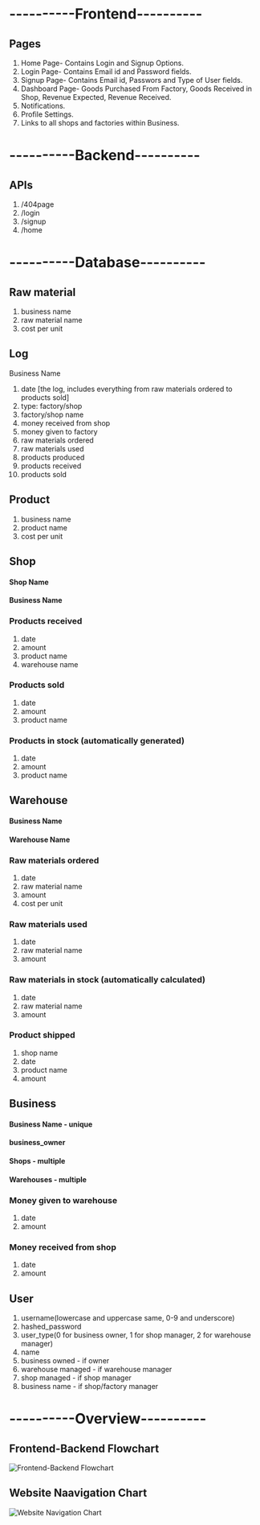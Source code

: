 <h1>----------Frontend----------</h1>

<h2>Pages</h2> 
<ol>
 <li> Home Page- Contains Login and Signup Options. </li>
 <li> Login Page- Contains Email id and Password fields. </li>
 <li> Signup Page- Contains Email id, Passwors and Type of User fields. </li>
 <li> Dashboard Page- Goods Purchased From Factory, Goods Received in Shop, Revenue Expected, Revenue Received. </li>
 <li> Notifications. </li>
 <li> Profile Settings. </li>
 <li> Links to all shops and factories within Business. </li>
  </ol>

<h1>----------Backend----------</h1>

<h2>APIs</h2>
<ol>
<li> /404page</li>
<li> /login</li>
<li> /signup</li>
<li> /home</li>
</ol>


<h1>----------Database----------</h1>

<h2>Raw material</h2>
<ol>
<li> business name</li>
<li> raw material name</li>
<li> cost per unit</li>
</ol>

<h2>Log</h2>
</h4>Business Name</h4>
<ol>
<li> date [the log, includes everything from raw materials ordered to products sold]</li>
<li> type: factory/shop</li>
<li> factory/shop name</li>
<li> money received from shop</li>
<li> money given to factory</li>
<li> raw materials ordered</li>
<li> raw materials used</li>
<li> products produced</li>
<li> products received</li>
<li> products sold</li>
</ol>

<h2>Product</h2>
<ol>
<li> business name</li>
<li> product name</li>
<li> cost per unit</li>
</ol>

<h2>Shop</h2>
<h4>Shop Name</h4>
<h4>Business Name</h4>
<h3>Products received</h3>
<ol>
<li> date</li>
<li> amount</li>
<li> product name</li>
<li> warehouse name</li>
</ol>
<h3>Products sold</h3>
<ol>
<li> date</li>
<li> amount</li>
<li> product name</li>
</ol>
<h3>Products in stock (automatically generated)</h3>
<ol>
<li> date</li>
<li> amount</li>
<li> product name</li>
</ol>
  
<h2>Warehouse</h2>
<h4>Business Name</h4>
<h4>Warehouse Name</h4>
<h3>Raw materials ordered</h3>
<ol>
<li> date</li>
<li> raw material name</li>
<li> amount</li>
<li> cost per unit</li>
</ol>
<h3>Raw materials used</h3>
<ol>
<li> date</li>
<li> raw material name</li>
<li> amount</li>
</ol>
<h3>Raw materials in stock (automatically calculated)</h3>
<ol>
<li> date</li>
<li> raw material name</li>
<li> amount</li>
</ol>
<h3>Product shipped</h3>
<ol>
<li> shop name</li>
<li> date</li>
<li> product name</li>
<li> amount</li>
</ol>

<h2>Business</h2>
<h4>Business Name - unique</h4>
<h4>business_owner</h4>
<h4>Shops - multiple</h4>
<h4>Warehouses - multiple</h4>
<h3>Money given to warehouse</h3>
<ol>
<li> date</li>
<li> amount</li>
</ol>
<h3>Money received from shop</h3>
<ol>
<li> date</li>
<li> amount</li>
</ol>

<h2>User</h2>
<ol>
<li> username(lowercase and uppercase same, 0-9 and underscore)</li>
<li> hashed_password</li>
<li> user_type(0 for business owner, 1 for shop manager, 2 for warehouse manager)</li>
<li> name</li>
<li> business owned - if owner</li>
<li> warehouse managed - if warehouse manager</li>
<li> shop managed - if shop manager</li>
<li> business name - if shop/factory manager</li>
</ol>

<h1>----------Overview----------</h1>

<h2>Frontend-Backend Flowchart</h2>

![Frontend-Backend Flowchart](https://github.com/KickStar35/business_management_and_report/blob/main/documentation/Frontend-Backend%20Flowchart.png)

<h2>Website Naavigation Chart</h2>

![Website Navigation Chart](https://github.com/KickStar35/business_management_and_report/blob/main/documentation/Website%20Navigation.png)





